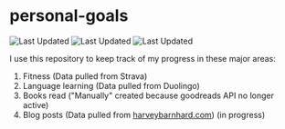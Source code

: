 # personal-goals
![Last Updated](https://img.shields.io/date/1626659623?color=FC4C02&label=Fitness%20Updated&logo=strava)
![Last Updated](https://img.shields.io/date/1626659623?color=7ac70c&label=Language%20Updated&logo=duolingo)
![Last Updated](https://img.shields.io/date/1626659623?color=e9e5cd&label=Books%20Updated&logo=goodreads)

I use this repository to keep track of my progress in these major areas:

1. Fitness (Data pulled from Strava)
2. Language learning (Data pulled from Duolingo)
3. Books read ("Manually" created because goodreads API no longer active)
4. Blog posts (Data pulled from [harveybarnhard.com](https://harveybarnhard.com)) (in progress)
